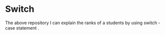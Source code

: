 # Switch
The above repository I can explain the ranks of a students by using switch - case statement .
